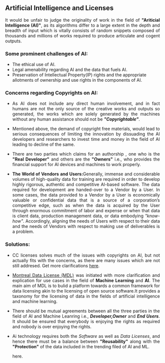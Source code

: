## Artificial Intelligence and Licenses
<p align="justify">
It would be unfair to judge the originality of work in the field of <b>"Ariticial Intelligence (AI)"</b>, as its algorithms differ to a large extent in the depth and breadth of input which is vitally consists of random snippets composed of thousands and millions of works required to produce articulate and cogent outputs.
  </p>

### Some prominent challenges of AI:
* The ethical use of AI.
* Legal amenability regarding AI and the data that fuels AI.
* Preservation of Intellectual Property(IP) rights and the appropriate allotments of ownership and use rights in the components of AI.
  
### Concerns regarding Copyrights on AI:
* <p align="justify">
  As AI does not include any direct human involvement, and in fact humans are not the only source of the creative works and outputs so generated, the works which are solely generated by the machines without any human assistance should not be <b><i>"Copyrightable"</i></b>.
  </p>
* <p align="justify">
  Mentioned above, the demand of copyright free materials, would lead to serious consequences of limiting the innovation by dissuading the AI developers and researchers to invest time and money in the field of AI leading to decline of the same.
  </p>
* <p align="justify">
  There are two parties which claims for an authorship , one who is the <b>"Real Developer"</b> and others are the <b>"Owners"</b> i.e., who provides the financial support for AI devices and machines to work properly.
  </p>
* <p align="justify">
  <b>The World of Vendors and Users:</b>Generally, immense and considerable volumes of high-quality data for training are required in order to develop highly rigorous, authentic and competitive AI-based software. The  data  required  for development are handed-over to a Vendor by a User. In some cases, the data provided to a Vendor by a User is economically valuable or confidential data that is a source of a corporation’s competitive edge, such as when the data is acquired by the User through enormous commitment of labor and expense or when that data is client data, production management data, or data embodying <i>"know-how"</i>. Accordingly, aligning the needs of Users with respect to their data and the needs of Vendors with respect to making use of deliverables is  a problem. 
  </p>
  
### Solutions:
 * <p align="justify"> CC licenses solves much of the issues with copyrights on AI, but not actually fits with the concerns, as there are many issues which are not still addresed. Get more clarifications <a href="https://creativecommons.org/faq/#artificial-intelligence-and-cc-licenses">here</a>.
  </p>

* <p align="justify"> <a href="https://www.montrealdatalicense.com/en">Montreal Data License (MDL)</a>  was initiated with more clarification and explication for use cases in the field of <b>Machine Learning</b> and <b>AI</b>. The main aim of MDL is to bulid a platform towards a common framework for data licensing akin to the licensing of open source software.It provides a taxonomy for the licensing of data in the fields of artificial intelligence and machine learning. 
  </p>
  
* <p align="justify"> There should be mutual agreements between all the three parties in the field of AI and Machine Leanring i.e., <b><i>Developer,Owner</i></b> and <b><i>End Users</i></b>. It should be ensured that everybody is enjoying the rights as required and nobody is over enjoying the rights.
  </p>

* <p align="justify"> Ai technology requires both the <i>Software</i> as well as <i>Data Licenses</i>, and hence there must be a balance between <b>"Reusability"</b> along with the <b>"Protection"</b> of the data included in the trending filed of AI and ML.
  <div class="warning'>

**NOTE:**
Find the docs <a href="http://example.com/">here</a>.

</div>
  </p>
  
 
